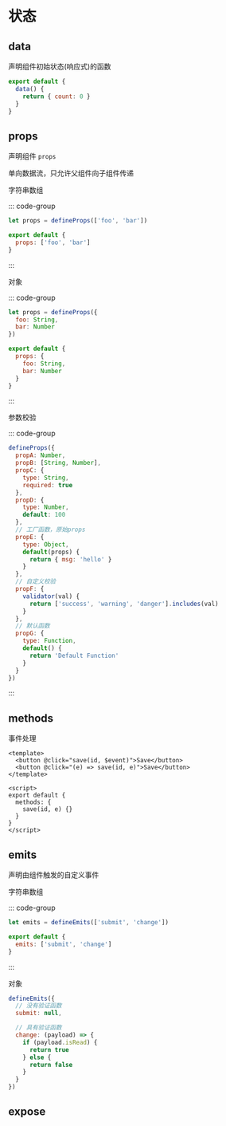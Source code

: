 # 状态

## data

声明组件初始状态(响应式)的函数

```js
export default {
  data() {
    return { count: 0 }
  }
}
```

## props

声明组件 `props`

单向数据流，只允许父组件向子组件传递

字符串数组

::: code-group

```js [setup]
let props = defineProps(['foo', 'bar'])
```

```js [option]
export default {
  props: ['foo', 'bar']
}
```

:::

对象

::: code-group

```js [setup]
let props = defineProps({
  foo: String,
  bar: Number
})
```

```js [option]
export default {
  props: {
    foo: String,
    bar: Number
  }
}
```

:::

参数校验

::: code-group

```js [setup]
defineProps({
  propA: Number,
  propB: [String, Number],
  propC: {
    type: String,
    required: true
  },
  propD: {
    type: Number,
    default: 100
  },
  // 工厂函数，原始props
  propE: {
    type: Object,
    default(props) {
      return { msg: 'hello' }
    }
  },
  // 自定义校验
  propF: {
    validator(val) {
      return ['success', 'warning', 'danger'].includes(val)
    }
  },
  // 默认函数
  propG: {
    type: Function,
    default() {
      return 'Default Function'
    }
  }
})
```

:::

## methods

事件处理

```vue
<template>
  <button @click="save(id, $event)">Save</button>
  <button @click="(e) => save(id, e)">Save</button>
</template>

<script>
export default {
  methods: {
    save(id, e) {}
  }
}
</script>
```

## emits

声明由组件触发的自定义事件

字符串数组

::: code-group

```js [setup]
let emits = defineEmits(['submit', 'change'])
```

```js [option]
export default {
  emits: ['submit', 'change']
}
```

:::

对象

```js
defineEmits({
  // 没有验证函数
  submit: null,

  // 具有验证函数
  change: (payload) => {
    if (payload.isRead) {
      return true
    } else {
      return false
    }
  }
})
```

## expose
